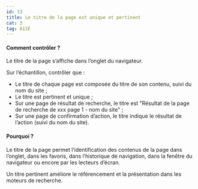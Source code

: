 ```yaml
---
id: 13
title: Le titre de la page est unique et pertinent 
cat: 3
tag: A11É
---
```


#### Comment contrôler ?

Le titre de la page s’affiche dans l’onglet du navigateur.

Sur l’échantillon, contrôler que :
* Le titre de chaque page est composée du titre de son contenu, suivi du nom du site ;
* Le titre est pertinent et unique ;
* Sur une page de résultat de recherche, le titre est "Résultat de la page de recherche de xxx page 1 - nom du site" ;
* Sur une page de confirmation d’action, le titre indique le résultat de l’action (suivi du nom du site).

#### Pourquoi ?

Le titre de la page permet l’identification des contenus de la page dans l’onglet, dans les favoris,  dans l’historique de navigation, dans la fenêtre du navigateur ou encore par les lecteurs d’écran. 

Un titre pertinent améliore le référencement et la présentation dans les moteurs de recherche.